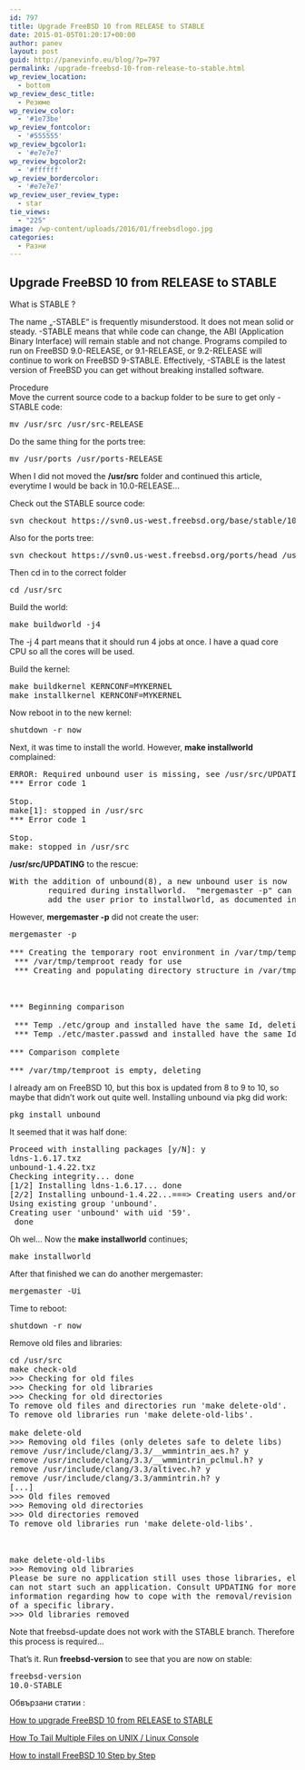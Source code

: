 ```yaml
---
id: 797
title: Upgrade FreeBSD 10 from RELEASE to STABLE
date: 2015-01-05T01:20:17+00:00
author: panev
layout: post
guid: http://panevinfo.eu/blog/?p=797
permalink: /upgrade-freebsd-10-from-release-to-stable.html
wp_review_location:
  - bottom
wp_review_desc_title:
  - Резюме
wp_review_color:
  - '#1e73be'
wp_review_fontcolor:
  - '#555555'
wp_review_bgcolor1:
  - '#e7e7e7'
wp_review_bgcolor2:
  - '#ffffff'
wp_review_bordercolor:
  - '#e7e7e7'
wp_review_user_review_type:
  - star
tie_views:
  - "225"
image: /wp-content/uploads/2016/01/freebsdlogo.jpg
categories:
  - Разни
---
```

## Upgrade FreeBSD 10 from RELEASE to STABLE

What is STABLE ?

The name &#8222;-STABLE&#8220; is frequently misunderstood. It does not mean solid or steady. -STABLE means that while code can change, the ABI (Application Binary Interface) will remain stable and not change. Programs compiled to run on FreeBSD 9.0-RELEASE, or 9.1-RELEASE, or 9.2-RELEASE will continue to work on FreeBSD 9-STABLE. Effectively, -STABLE is the latest version of FreeBSD you can get without breaking installed software.  
<!--more-->

Procedure  
Move the current source code to a backup folder to be sure to get only -STABLE code:

<pre>mv /usr/src /usr/src-RELEASE
</pre>

Do the same thing for the ports tree:

<pre>mv /usr/ports /usr/ports-RELEASE
</pre>

When I did not moved the **/usr/src** folder and continued this article, everytime I would be back in 10.0-RELEASE&#8230;

Check out the STABLE source code:

<pre>svn checkout https://svn0.us-west.freebsd.org/base/stable/10 /usr/src
</pre>

Also for the ports tree:

<pre>svn checkout https://svn0.us-west.freebsd.org/ports/head /usr/ports
</pre>

Then cd in to the correct folder

<pre>cd /usr/src
</pre>

Build the world:

<pre>make buildworld -j4
</pre>

The -j 4 part means that it should run 4 jobs at once. I have a quad core CPU so all the cores will be used.

Build the kernel:

<pre>make buildkernel KERNCONF=MYKERNEL
make installkernel KERNCONF=MYKERNEL
</pre>

Now reboot in to the new kernel:

<pre>shutdown -r now
</pre>

Next, it was time to install the world. However, **make installworld** complained:

<pre>ERROR: Required unbound user is missing, see /usr/src/UPDATING.
*** Error code 1

Stop.
make[1]: stopped in /usr/src
*** Error code 1

Stop.
make: stopped in /usr/src
</pre>

**/usr/src/UPDATING** to the rescue:

<pre>With the addition of unbound(8), a new unbound user is now
        required during installworld.  "mergemaster -p" can be used to
        add the user prior to installworld, as documented in the handbook.
</pre>

However, **mergemaster -p** did not create the user:

<pre>mergemaster -p

*** Creating the temporary root environment in /var/tmp/temproot
 *** /var/tmp/temproot ready for use
 *** Creating and populating directory structure in /var/tmp/temproot



*** Beginning comparison

 *** Temp ./etc/group and installed have the same Id, deleting
 *** Temp ./etc/master.passwd and installed have the same Id, deleting

*** Comparison complete

*** /var/tmp/temproot is empty, deleting
</pre>

I already am on FreeBSD 10, but this box is updated from 8 to 9 to 10, so maybe that didn&#8217;t work out quite well. Installing unbound via pkg did work:

<pre>pkg install unbound
</pre>

It seemed that it was half done:

<pre>Proceed with installing packages [y/N]: y
ldns-1.6.17.txz 
unbound-1.4.22.txz
Checking integrity... done
[1/2] Installing ldns-1.6.17... done
[2/2] Installing unbound-1.4.22...===> Creating users and/or groups.
Using existing group 'unbound'.
Creating user 'unbound' with uid '59'.
 done
</pre>

Oh wel&#8230; Now the **make installworld** continues;

<pre>make installworld
</pre>

After that finished we can do another mergemaster:

<pre>mergemaster -Ui 
</pre>

Time to reboot:

<pre>shutdown -r now
</pre>

Remove old files and libraries:

<pre>cd /usr/src
make check-old
>>> Checking for old files
>>> Checking for old libraries
>>> Checking for old directories
To remove old files and directories run 'make delete-old'.
To remove old libraries run 'make delete-old-libs'.

make delete-old
>>> Removing old files (only deletes safe to delete libs)
remove /usr/include/clang/3.3/__wmmintrin_aes.h? y
remove /usr/include/clang/3.3/__wmmintrin_pclmul.h? y
remove /usr/include/clang/3.3/altivec.h? y
remove /usr/include/clang/3.3/ammintrin.h? y
[...]
>>> Old files removed
>>> Removing old directories
>>> Old directories removed
To remove old libraries run 'make delete-old-libs'.



make delete-old-libs
>>> Removing old libraries
Please be sure no application still uses those libraries, else you
can not start such an application. Consult UPDATING for more
information regarding how to cope with the removal/revision bump
of a specific library.
>>> Old libraries removed
</pre>

Note that freebsd-update does not work with the STABLE branch. Therefore this process is required&#8230;

That&#8217;s it. Run **freebsd-version** to see that you are now on stable:

<pre>freebsd-version
10.0-STABLE
</pre>

Обвързани статии :

[How to upgrade FreeBSD 10 from RELEASE to STABLE](http://panevinfo.eu/blog/how-to-upgrade-freebsd-10-from-release-to-stable/)

[How To Tail Multiple Files on UNIX / Linux Console](http://panevinfo.eu/blog/how-to-tail-multiple-files-on-unix-linux-console/)

[How to install FreeBSD 10 Step by Step](http://panevinfo.eu/blog/how-to-upgrade-freebsd-10-from-release-to-stable/)